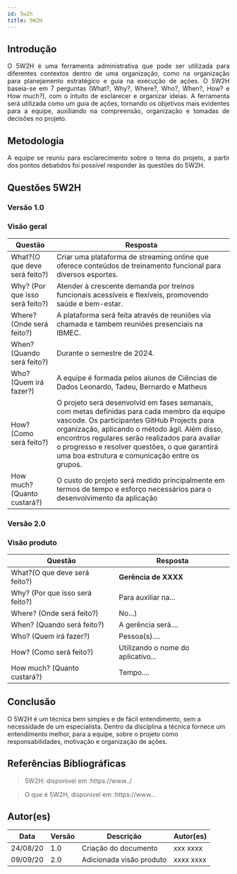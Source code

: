 ```yaml
---
id: 5w2h
title: 5W2H
---
```


## Introdução

<p align = "justify">
    O 5W2H é uma ferramenta administrativa  que pode ser utilizada para diferentes contextos dentro de uma organização, como na organização para planejamento estratégico e guia na execução de ações. O 5W2H baseia-se em 7 perguntas (What?, Why?, Where?, Who?, When?, How? e How much?), com o intuito de esclarecer e organizar ideias. A ferramenta será utilizada como um guia de ações, tornando os objetivos mais evidentes para a equipe, auxiliando na compreensão, organização e tomadas de decisões no projeto.
</p>

## Metodologia

<p align = "justify">
    A equipe se reuniu para esclarecimento sobre o tema do projeto, a partir dos pontos debatidos foi possível responder às questões do 5W2H.  
</p>


## Questões 5W2H

### Versão 1.0

### Visão geral

|Questão|Resposta|
|-------|--------|
|What?(O que deve será feito?)|Criar uma plataforma de streaming online que oferece conteúdos de treinamento funcional para diversos esportes.|
|Why? (Por que isso será feito?)|Atender à crescente demanda por treinos funcionais acessíveis e flexíveis, promovendo saúde e bem-estar.|
|Where? (Onde será feito?)|A plataforma será feita através de reuniões via chamada e tambem reuniões presenciais na IBMEC.|
|When? (Quando será feito?)|Durante o semestre de 2024.|
|Who? (Quem irá fazer?)|A equipe é formada pelos alunos de Ciências de Dados Leonardo, Tadeu, Bernardo e Matheus|
|How? (Como será feito?)|O projeto será desenvolvid em fases semanais, com metas definidas para cada membro da equipe vascode. Os participantes GitHub Projects para organização, aplicando o método ágil. Além disso, encontros regulares serão realizados para avaliar o progresso e resolver questões, o que garantirá uma boa estrutura e comunicação entre os grupos.|
|How much? (Quanto custará?)|O custo do projeto será medido principalmente em termos de tempo e esforço necessários para o desenvolvimento da aplicação|


### Versão 2.0

### Visão produto

|Questão|Resposta|
|-------|--------|
|What?(O que deve será feito?)| **Gerência de XXXX**|
|Why? (Por que isso será feito?)| Para auxiliar na...|
|Where? (Onde será feito?)|No...)|
|When? (Quando será feito?)| A gerência será....|
|Who? (Quem irá fazer?)| Pessoa(s)....|
|How? (Como será feito?)| Utilizando o nome do aplicativo... |
|How much? (Quanto custará?)|Tempo....|


## Conclusão

O 5W2H é um técnica bem simples e de fácil entendimento, sem a necessidade de um especialista. Dentro da disciplina a técnica fornece um entendimento melhor, para a equipe, sobre o projeto como responsabilidades, motivação e organização de ações.   
 
 
## Referências Bibliográficas
> 5W2H: disponivel em :https://www../

> O que é 5W2H, disponivel em :https://www...

## Autor(es)
| Data | Versão | Descrição | Autor(es) |
| -- | -- | -- | -- |
| 24/08/20 | 1.0 | Criação do documento | xxx xxxx | 
| 09/09/20 | 2.0 | Adicionada visão produto | xxxx xxxx | 
